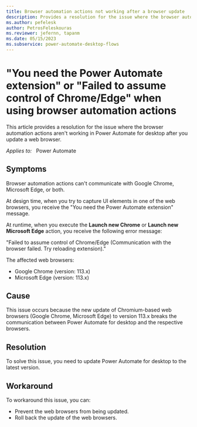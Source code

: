 ```yaml
---
title: Browser automation actions not working after a browser update
description: Provides a resolution for the issue where the browser automation actions stop working in Power Automate for desktop after a browser update.
ms.author: pefelesk
author: PetrosFeleskouras
ms.reviewer: jefernn, tapanm
ms.date: 05/15/2023
ms.subservice: power-automate-desktop-flows
---
```

# "You need the Power Automate extension" or "Failed to assume control of Chrome/Edge" when using browser automation actions

This article provides a resolution for the issue where the browser automation actions aren't working in Power Automate for desktop after you update a web browser.

_Applies to:_ &nbsp; Power Automate

## Symptoms

Browser automation actions can't communicate with Google Chrome, Microsoft Edge, or both.

At design time, when you try to capture UI elements in one of the web browsers, you receive the "You need the Power Automate extension" message.

At runtime, when you execute the **Launch new Chrome** or **Launch new Microsoft Edge** action, you receive the following error message:

"Failed to assume control of Chrome/Edge (Communication with the browser failed. Try reloading extension)."

The affected web browsers:

- Google Chrome (version: 113.x)
- Microsoft Edge (version: 113.x)

## Cause

This issue occurs because the new update of Chromium-based web browsers (Google Chrome, Microsoft Edge) to version 113.x breaks the communication between Power Automate for desktop and the respective browsers.

## Resolution

To solve this issue, you need to update Power Automate for desktop to the latest version.

## Workaround

To workaround this issue, you can:

- Prevent the web browsers from being updated.
- Roll back the update of the web browsers.
